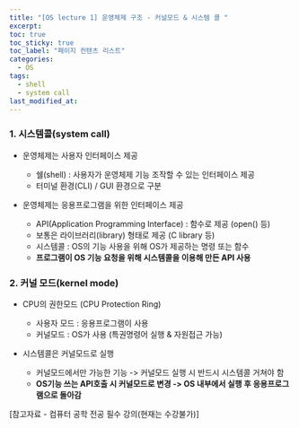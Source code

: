 ```yaml
---
title: "[OS lecture 1] 운영체제 구조 - 커널모드 & 시스템 콜 "
excerpt:
toc: true
toc_sticky: true
toc_label: "페이지 컨텐츠 리스트"
categories:
  - OS
tags:
  - shell
  - system call
last_modified_at:
---
```


### **1. 시스템콜(system call)**

- 운영체제는 사용자 인터페이스 제공

  - 쉘(shell) : 사용자가 운영체제 기능 조작할 수 있는 인터페이스 제공
  - 터미널 환경(CLI) / GUI 환경으로 구분

- 운영체제는 응용프로그램을 위한 인터페이스 제공

  - API(Application Programming Interface) : 함수로 제공 (open() 등)
  - 보통은 라이브러리(library) 형태로 제공 (C library 등)
  - 시스템콜 : OS의 기능 사용을 위해 OS가 제공하는 명령 또는 함수
  - **프로그램이 OS 기능 요청을 위해 시스템콜을 이용해 만든 API 사용**

### **2. 커널 모드(kernel mode)**

- CPU의 권한모드 (CPU Protection Ring)

  - 사용자 모드 : 응용프로그램이 사용
  - 커널모드 : OS가 사용 (특권명령어 실행 & 자원접근 가능)

- 시스템콜은 커널모드로 실행

  - 커널모드에서만 가능한 기능 -> 커널모드 실행 시 반드시 시스템콜 거쳐야 함
  - **OS기능 쓰는 API호출 시 커널모드로 변경 -> OS 내부에서 실행 후 응용프로그램으로 돌아감**

[참고자료 - 컴퓨터 공학 전공 필수 강의(현재는 수강불가)]

